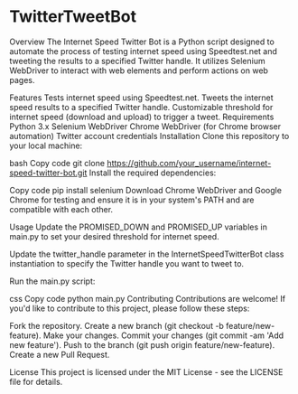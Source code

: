 # TwitterTweetBot

Overview
The Internet Speed Twitter Bot is a Python script designed to automate the process of testing internet speed using Speedtest.net and tweeting the results to a specified Twitter handle. It utilizes Selenium WebDriver to interact with web elements and perform actions on web pages.

Features
Tests internet speed using Speedtest.net.
Tweets the internet speed results to a specified Twitter handle.
Customizable threshold for internet speed (download and upload) to trigger a tweet.
Requirements
Python 3.x
Selenium WebDriver
Chrome WebDriver (for Chrome browser automation)
Twitter account credentials
Installation
Clone this repository to your local machine:

bash
Copy code
git clone https://github.com/your_username/internet-speed-twitter-bot.git
Install the required dependencies:

Copy code
pip install selenium
Download Chrome WebDriver and Google Chrome for testing and ensure it is in your system's PATH and are compatible with each other.

Usage
Update the PROMISED_DOWN and PROMISED_UP variables in main.py to set your desired threshold for internet speed.

Update the twitter_handle parameter in the InternetSpeedTwitterBot class instantiation to specify the Twitter handle you want to tweet to.

Run the main.py script:

css
Copy code
python main.py
Contributing
Contributions are welcome! If you'd like to contribute to this project, please follow these steps:

Fork the repository.
Create a new branch (git checkout -b feature/new-feature).
Make your changes.
Commit your changes (git commit -am 'Add new feature').
Push to the branch (git push origin feature/new-feature).
Create a new Pull Request.

License
This project is licensed under the MIT License - see the LICENSE file for details.

